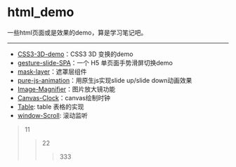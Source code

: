 # html_demo
一些html页面或是效果的demo，算是学习笔记吧。

---

- [CSS3-3D-demo](./CSS3-3D-demo/README.md)：CSS3 3D 变换的demo
- [gesture-slide-SPA](./gesture-slide-SPA/README.md)：一个 H5 单页面手势滑屏切换demo
- [mask-layer](./mask-layer/README.md)：遮罩层组件
- [pure-js-animation](./pure-js-animation/README.md)：用原生js实现slide up/slide down动画效果
- [Image-Magnifier](./Image-Magnifier/README.md)：图片放大镜功能
- [Canvas-Clock](./Canvas-Clock/README.md)：canvas绘制时钟
- [Table](./table/README.md): table 表格的实现
- [window-Scroll](./window-Scroll/README.md): 滚动监听

> 11
>> 22
>>> 333
